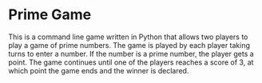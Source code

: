 # Prime Game

This is a command line game written in Python that allows two players to play a game of prime numbers. The game is played by each player taking turns to enter a number. If the number is a prime number, the player gets a point. The game continues until one of the players reaches a score of 3, at which point the game ends and the winner is declared.

